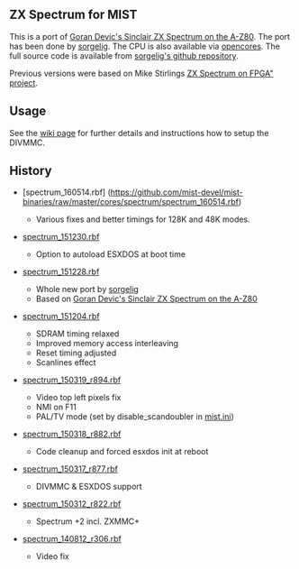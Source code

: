 ZX Spectrum for MIST
--------------------

This is a port of [Goran Devic's Sinclair ZX Spectrum on the A-Z80](http://www.devic.us/hacks/sinclair-zx-spectrum-z80/). The port has been done by [sorgelig](https://github.com/sorgelig). The CPU is also available via [opencores](http://opencores.org/project,a-z80). The full source code is available from [sorgelig's github repository](https://github.com/sorgelig/ZX_Spectrum-128K_MIST).

Previous versions were based on Mike Stirlings [ZX Spectrum on FPGA" project](http://www.mike-stirling.com/retro-fpga/zx-spectrum-on-an-fpga/).

Usage
-----

See the [wiki page](https://github.com/mist-devel/mist-board/wiki/CoreDocSpectrum) for further details and instructions how to setup the DIVMMC. 

History
-------

* [spectrum_160514.rbf] (https://github.com/mist-devel/mist-binaries/raw/master/cores/spectrum/spectrum_160514.rbf)
  -  Various fixes and better timings for 128K and 48K modes.

* [spectrum_151230.rbf](https://github.com/mist-devel/mist-binaries/raw/master/cores/spectrum/spectrum_151230.rbf)
  - Option to autoload ESXDOS at boot time

* [spectrum_151228.rbf](https://github.com/mist-devel/mist-binaries/raw/master/cores/spectrum/old/spectrum_151228.rbf)
  - Whole new port by [sorgelig](https://github.com/sorgelig)
  - Based on [Goran Devic's Sinclair ZX Spectrum on the A-Z80](http://www.devic.us/hacks/sinclair-zx-spectrum-z80/)

* [spectrum_151204.rbf](https://github.com/mist-devel/mist-binaries/raw/master/cores/spectrum/old/spectrum_151204.rbf)
  - SDRAM timing relaxed
  - Improved memory access interleaving
  - Reset timing adjusted
  - Scanlines effect

* [spectrum_150319_r894.rbf](https://github.com/mist-devel/mist-binaries/raw/master/cores/spectrum/old/spectrum_150319_r894.rbf)
  - Video top left pixels fix
  - NMI on F11
  - PAL/TV mode (set by disable_scandoubler in [mist.ini](https://github.com/mist-devel/mist-board/wiki/DocIni))

* [spectrum_150318_r882.rbf](https://github.com/mist-devel/mist-binaries/raw/master/cores/spectrum/old/spectrum_150318_r882.rbf)
  - Code cleanup and forced esxdos init at reboot

* [spectrum_150317_r877.rbf](https://github.com/mist-devel/mist-binaries/raw/master/cores/spectrum/old/spectrum_150317_r877.rbf)
  - DIVMMC & ESXDOS support

* [spectrum_150312_r822.rbf](https://github.com/mist-devel/mist-binaries/raw/master/cores/spectrum/old/spectrum_150312_r822.rbf)
  - Spectrum +2 incl. ZXMMC+

* [spectrum_140812_r306.rbf](https://github.com/mist-devel/mist-binaries/raw/master/cores/spectrum/old/spectrum_140812_r306.rbf)
  - Video fix
